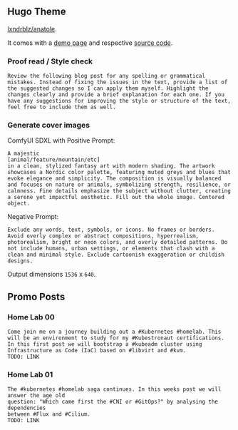 ## Hugo Theme

[lxndrblz/anatole](https://github.com/lxndrblz/anatole).

It comes with a [demo page](https://anatole-demo.netlify.app/) and respective [source code](https://github.com/lxndrblz/anatole/tree/master/exampleSite).

### Proof read / Style check

```
Review the following blog post for any spelling or grammatical mistakes. Instead of fixing the issues in the text, provide a list of the suggested changes so I can apply them myself. Highlight the changes clearly and provide a brief explanation for each one. If you have any suggestions for improving the style or structure of the text, feel free to include them as well.
```

### Generate cover images

ComfyUI SDXL with Positive Prompt:

```
A majestic
[animal/feature/mountain/etc]
in a clean, stylized fantasy art with modern shading. The artwork showcases a Nordic color palette, featuring muted greys and blues that evoke elegance and simplicity. The composition is visually balanced and focuses on nature or animals, symbolizing strength, resilience, or calmness. Fine details emphasize the subject without clutter, creating a serene yet impactful aesthetic. Fill out the whole image. Centered object.
```

Negative Prompt:

```
Exclude any words, text, symbols, or icons. No frames or borders. Avoid overly complex or abstract compositions, hyperrealism, photorealism, bright or neon colors, and overly detailed patterns. Do not include humans, urban settings, or elements that clash with a clean and minimal style. Exclude cartoonish exaggeration or childish designs.
```

Output dimensions `1536` x `640`.


## Promo Posts

### Home Lab 00

```
Come join me on a journey building out a #Kubernetes #homelab. This will be an environment to study for my #Kubestronaut certifications. In this first post we will bootstrap a #kubeadm cluster using Infrastructure as Code (IaC) based on #libvirt and #kvm.
TODO: LINK
```

### Home Lab 01


```
The #kubernetes #homelab saga continues. In this weeks post we will answer the age old
question: "Which came first the #CNI or #GitOps?" by analysing the dependencies
between #Flux and #Cilium.
TODO: LINK
```
